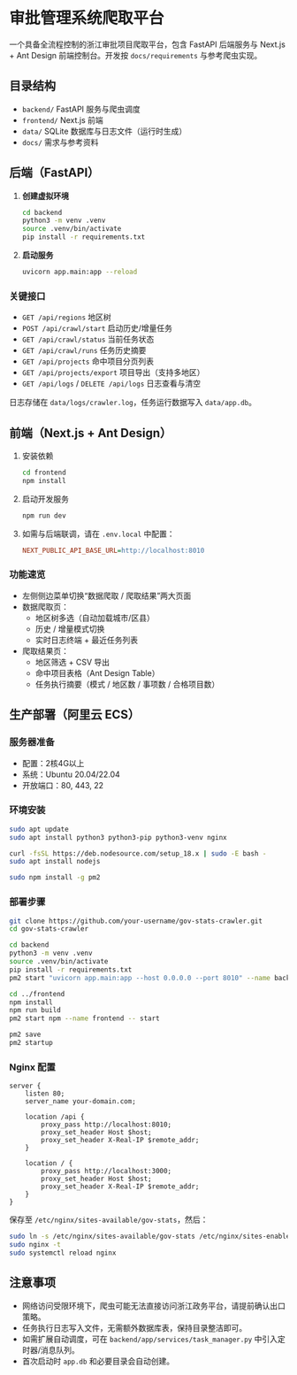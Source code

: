 # 审批管理系统爬取平台

一个具备全流程控制的浙江审批项目爬取平台，包含 FastAPI 后端服务与 Next.js + Ant Design 前端控制台。开发按 `docs/requirements` 与参考爬虫实现。

## 目录结构

- `backend/` FastAPI 服务与爬虫调度
- `frontend/` Next.js 前端
- `data/` SQLite 数据库与日志文件（运行时生成）
- `docs/` 需求与参考资料

## 后端（FastAPI）

1. **创建虚拟环境**
   ```bash
   cd backend
   python3 -m venv .venv
   source .venv/bin/activate
   pip install -r requirements.txt
   ```
2. **启动服务**
   ```bash
   uvicorn app.main:app --reload
   ```

### 关键接口

- `GET /api/regions` 地区树
- `POST /api/crawl/start` 启动历史/增量任务
- `GET /api/crawl/status` 当前任务状态
- `GET /api/crawl/runs` 任务历史摘要
- `GET /api/projects` 命中项目分页列表
- `GET /api/projects/export` 项目导出（支持多地区）
- `GET /api/logs` / `DELETE /api/logs` 日志查看与清空

日志存储在 `data/logs/crawler.log`，任务运行数据写入 `data/app.db`。

## 前端（Next.js + Ant Design）

1. 安装依赖
   ```bash
   cd frontend
   npm install
   ```
2. 启动开发服务
   ```bash
   npm run dev
   ```
3. 如需与后端联调，请在 `.env.local` 中配置：
   ```ini
   NEXT_PUBLIC_API_BASE_URL=http://localhost:8010
   ```

### 功能速览

- 左侧侧边菜单切换“数据爬取 / 爬取结果”两大页面
- 数据爬取页：
  - 地区树多选（自动加载城市/区县）
  - 历史 / 增量模式切换
  - 实时日志终端 + 最近任务列表
- 爬取结果页：
  - 地区筛选 + CSV 导出
  - 命中项目表格（Ant Design Table）
  - 任务执行摘要（模式 / 地区数 / 事项数 / 合格项目数）

## 生产部署（阿里云 ECS）

### 服务器准备

- 配置：2核4G以上
- 系统：Ubuntu 20.04/22.04
- 开放端口：80, 443, 22

### 环境安装

```bash
sudo apt update
sudo apt install python3 python3-pip python3-venv nginx

curl -fsSL https://deb.nodesource.com/setup_18.x | sudo -E bash -
sudo apt install nodejs

sudo npm install -g pm2
```

### 部署步骤

```bash
git clone https://github.com/your-username/gov-stats-crawler.git
cd gov-stats-crawler

cd backend
python3 -m venv .venv
source .venv/bin/activate
pip install -r requirements.txt
pm2 start "uvicorn app.main:app --host 0.0.0.0 --port 8010" --name backend

cd ../frontend
npm install
npm run build
pm2 start npm --name frontend -- start

pm2 save
pm2 startup
```

### Nginx 配置

```nginx
server {
    listen 80;
    server_name your-domain.com;

    location /api {
        proxy_pass http://localhost:8010;
        proxy_set_header Host $host;
        proxy_set_header X-Real-IP $remote_addr;
    }

    location / {
        proxy_pass http://localhost:3000;
        proxy_set_header Host $host;
        proxy_set_header X-Real-IP $remote_addr;
    }
}
```

保存至 `/etc/nginx/sites-available/gov-stats`，然后：

```bash
sudo ln -s /etc/nginx/sites-available/gov-stats /etc/nginx/sites-enabled/
sudo nginx -t
sudo systemctl reload nginx
```

## 注意事项

- 网络访问受限环境下，爬虫可能无法直接访问浙江政务平台，请提前确认出口策略。
- 任务执行日志写入文件，无需额外数据库表，保持目录整洁即可。
- 如需扩展自动调度，可在 `backend/app/services/task_manager.py` 中引入定时器/消息队列。
- 首次启动时 `app.db` 和必要目录会自动创建。
